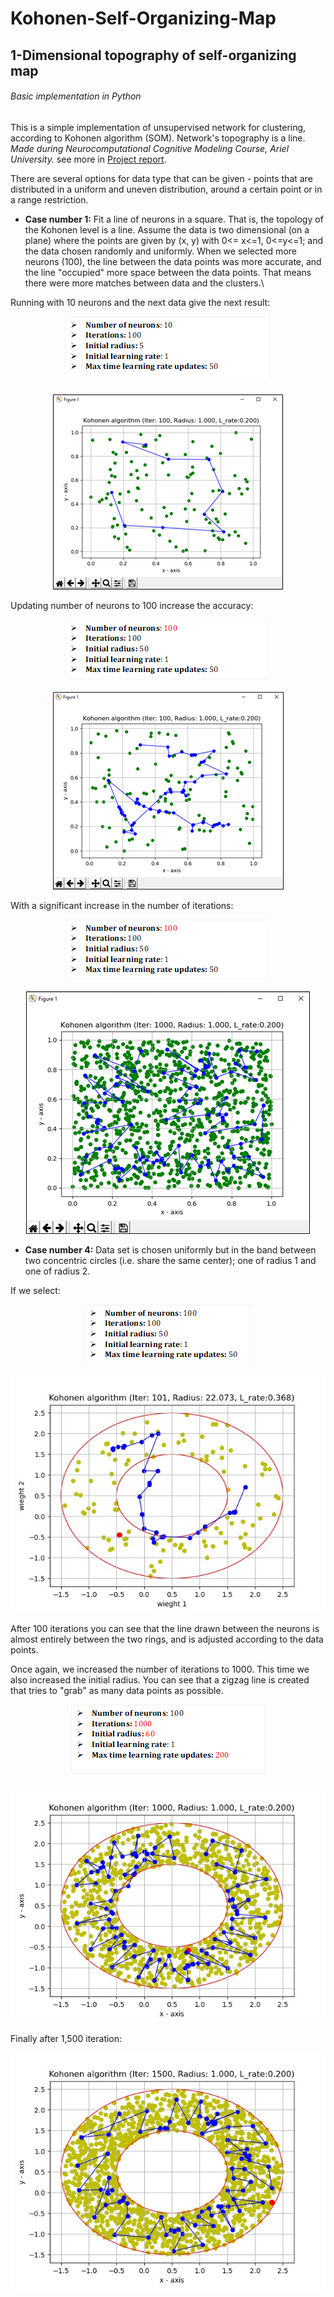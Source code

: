 # Kohonen-Self-Organizing-Map
## 1-Dimensional topography of self-organizing map
###### Basic implementation in Python
This is a simple implementation of unsupervised network for clustering, according to Kohonen algorithm (SOM). Network's topography is a line. \
*Made during Neurocomputational Cognitive Modeling Course, Ariel University.*  see more in [Project report](https://github.com/chenAsaraf/Kohonen-Self-Organizing-Map/blob/master/Project%20Report.pdf).

There are several options for data type that can be given - points that are distributed in a uniform and uneven distribution, around a certain point or in a range restriction.

- **Case number 1:**
Fit a line of neurons in a square. That is, the topology of the Kohonen level is a line. Assume the data is two dimensional (on a plane) where the points are given by (x, y) with 0<= x<=1, 0<=y<=1; and the data chosen randomly and uniformly.
When we selected more neurons (100), the line between the data points was more accurate, and the line "occupied" more space between the data points. That means there were more matches between data and the clusters.\

Running with 10 neurons and the next data give the next result:
<p align="center">
  <img src=https://github.com/chenAsaraf/Kohonen-Self-Organizing-Map/blob/master/PIC/case1.1.png>
</p>
<p align="center">
  <img src=https://github.com/chenAsaraf/Kohonen-Self-Organizing-Map/blob/master/PIC/graph.1.1.png>
</p>

Updating number of neurons to 100 increase the accuracy:

<p align="center">
  <img src=https://github.com/chenAsaraf/Kohonen-Self-Organizing-Map/blob/master/PIC/case1.2.png>
</p>

<p align="center">
  <img src=https://github.com/chenAsaraf/Kohonen-Self-Organizing-Map/blob/master/PIC/graph.1.2.png>
</p>

With a significant increase in the number of iterations:


<p align="center">
  <img src=https://github.com/chenAsaraf/Kohonen-Self-Organizing-Map/blob/master/PIC/case1.3.png>
</p>

<p align="center">
  <img src=https://github.com/chenAsaraf/Kohonen-Self-Organizing-Map/blob/master/PIC/graph.1.3.png>
</p>


- **Case number 4:**
Data set is chosen uniformly but in the band between two concentric circles (i.e. share the same center); one of radius 1 and one of radius 2.

If we select:

<p align="center">
  <img src=https://github.com/chenAsaraf/Kohonen-Self-Organizing-Map/blob/master/PIC/case4.1.png>
</p>

<p align="center">
  <img src=https://github.com/chenAsaraf/Kohonen-Self-Organizing-Map/blob/master/PIC/graph4.101itr.jpg>
</p>

After 100 iterations you can see that the line drawn between the neurons is almost entirely between the two rings, and is adjusted according to the data points.

Once again, we increased the number of iterations to 1000.  This time we also increased the initial radius. You can see that a zigzag line is created that tries to "grab" as many data points as possible.

<p align="center">
  <img src=https://github.com/chenAsaraf/Kohonen-Self-Organizing-Map/blob/master/PIC/case4.1000itr.png>
</p>

<p align="center">
  <img src=https://github.com/chenAsaraf/Kohonen-Self-Organizing-Map/blob/master/PIC/graph4.1000itr.jpg>
</p>

Finally after 1,500 iteration:

<p align="center">
  <img src=https://github.com/chenAsaraf/Kohonen-Self-Organizing-Map/blob/master/PIC/graph4.1500itr.jpg>
</p>
